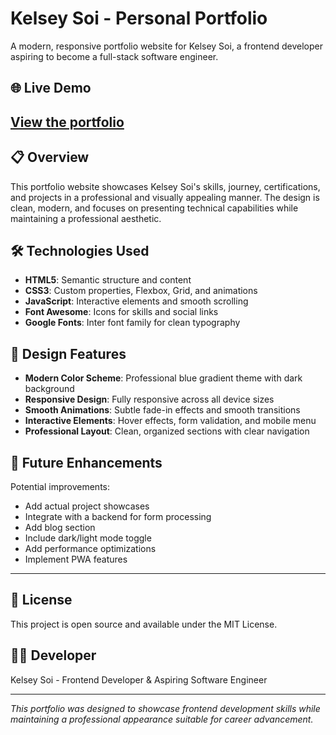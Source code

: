 
# Kelsey Soi - Personal Portfolio

A modern, responsive portfolio website for Kelsey Soi, a frontend developer aspiring to become a full-stack software engineer.

## 🌐 Live Demo

[View the portfolio](https://personal-portfolio-mu-one-69.vercel.app/)
---
## 📋 Overview

This portfolio website showcases Kelsey Soi's skills, journey, certifications, and projects in a professional and visually appealing manner. The design is clean, modern, and focuses on presenting technical capabilities while maintaining a professional aesthetic.

## 🛠️ Technologies Used

- **HTML5**: Semantic structure and content
- **CSS3**: Custom properties, Flexbox, Grid, and animations
- **JavaScript**: Interactive elements and smooth scrolling
- **Font Awesome**: Icons for skills and social links
- **Google Fonts**: Inter font family for clean typography

## 🎨 Design Features

- **Modern Color Scheme**: Professional blue gradient theme with dark background
- **Responsive Design**: Fully responsive across all device sizes
- **Smooth Animations**: Subtle fade-in effects and smooth transitions
- **Interactive Elements**: Hover effects, form validation, and mobile menu
- **Professional Layout**: Clean, organized sections with clear navigation


## 🌟 Future Enhancements

Potential improvements:
- Add actual project showcases
- Integrate with a backend for form processing
- Add blog section
- Include dark/light mode toggle
- Add performance optimizations
- Implement PWA features
---
## 📄 License

This project is open source and available under the MIT License.

## 👨‍💻 Developer

Kelsey Soi - Frontend Developer & Aspiring Software Engineer


---

*This portfolio was designed to showcase frontend development skills while maintaining a professional appearance suitable for career advancement.*
